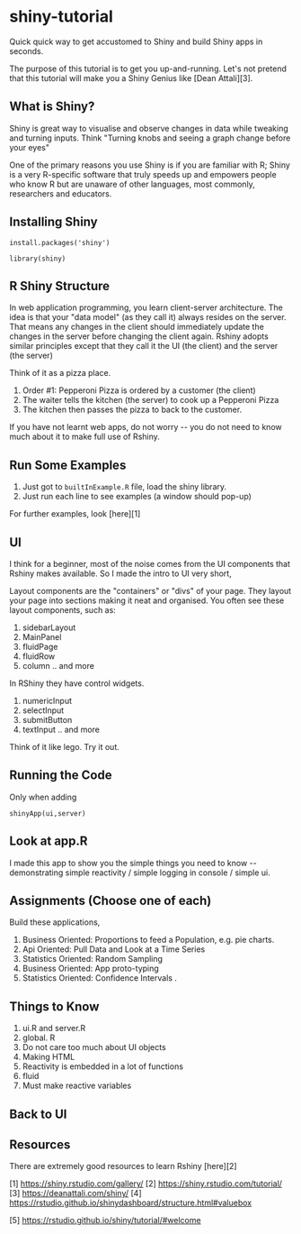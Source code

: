# shiny-tutorial
Quick quick way to get accustomed to Shiny and build Shiny  apps in seconds. 

The purpose of this tutorial is to get you up-and-running. Let's not pretend that this tutorial will make you a Shiny Genius like [Dean Attali][3].

## What is Shiny? 

Shiny is great way to visualise and observe changes in data while tweaking and turning inputs. Think "Turning knobs and seeing a graph change before your eyes"

One of the primary reasons you use Shiny is if you are familiar with R; Shiny is a very R-specific software that truly speeds up and empowers people who know R but are unaware of other languages, most commonly, researchers and educators.

## Installing Shiny

```install.packages('shiny')```

```library(shiny)```

## R Shiny Structure 

In web application programming, you learn client-server architecture. The idea is that your "data model" (as they call it) always resides on the server. That means any changes in the client should immediately update the changes in the server before changing the client again. Rshiny adopts similar principles except that they call it the UI (the client) and the server (the server)

Think of it as a pizza place. 

1. Order #1: Pepperoni Pizza is ordered by a customer (the client)
2. The waiter tells the kitchen (the server) to cook up a Pepperoni Pizza 
3. The kitchen then passes the pizza to back to the customer.

If you have not learnt web apps, do not worry -- you do not need to know much about it to make full use of Rshiny.

## Run Some Examples

1. Just got to `builtInExample.R` file, load the shiny library.
2. Just run each line to see examples (a window should pop-up)

For further examples, look [here][1]

## UI

I think for a  beginner, most of the noise comes from the UI components that Rshiny makes available. So I made the intro to UI very short,

Layout components are the "containers" or "divs" of your page. They layout your page into sections making it neat and organised. You often see these layout components, such as:

1. sidebarLayout
2. MainPanel
3. fluidPage
4. fluidRow
5. column
.. and more

In RShiny they have control widgets. 

1. numericInput
2. selectInput
3. submitButton
4. textInput
.. and more 

Think of it like lego. Try it out.


##  Running the Code

Only when adding 

```
shinyApp(ui,server)
```


## Look at app.R 

I made this app to show you the simple things  you need to know -- demonstrating simple reactivity / simple logging in console / simple ui.

## Assignments (Choose one of each)

Build these applications,
1. Business Oriented: Proportions to feed a Population, e.g. pie charts.
2. Api Oriented: Pull Data and Look  at a Time Series
3. Statistics Oriented: Random Sampling 
4. Business Oriented: App proto-typing
5. Statistics Oriented: Confidence Intervals .

## Things to Know 

1. ui.R and server.R 
2. global. R
3. Do not care too much about UI objects
4. Making HTML
5. Reactivity is embedded in a lot of functions
6. fluid
7. Must make reactive variables



## Back to UI



## Resources 

There are extremely good resources to learn Rshiny [here][2]

[1] https://shiny.rstudio.com/gallery/
[2] https://shiny.rstudio.com/tutorial/
[3] https://deanattali.com/shiny/
[4] https://rstudio.github.io/shinydashboard/structure.html#valuebox
<!-- Row-based layout and column based layout -->
[5] https://rstudio.github.io/shiny/tutorial/#welcome
<!-- Tutorial on Rshiny -->